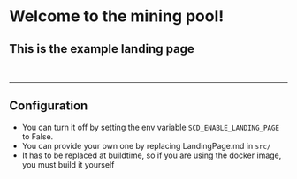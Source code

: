 <div class="content text-lg text-center">

# Welcome to the mining pool!

<h2 class="subheading">This is the example landing page</h2>
<br>

---

## Configuration

- You can turn it off by setting the env variable `SCD_ENABLE_LANDING_PAGE` to False.
- You can provide your own one by replacing LandingPage.md in `src/`
- It has to be replaced at buildtime, so if you are using the docker image, you must build it yourself


</div>
